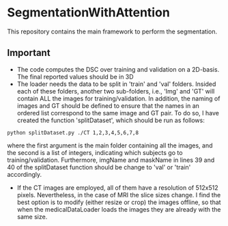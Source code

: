 # SegmentationWithAttention
This repository contains the main framework to perform the segmentation.

## Important

- The code computes the DSC over training and validation on a 2D-basis. The final reported values should be in 3D
- The loader needs the data to be split in 'train' and 'val' folders. Insided each of these folders, another two sub-folders, i.e., 'Img' and 'GT' will contain ALL the images for training/validation. In addition, the naming of images and GT should be defined to ensure that the names in an ordered list correspond to the same image and GT pair. To do so, I have created the function 'splitDataset', which should be run as follows:

```
python splitDataset.py ./CT 1,2,3,4,5,6,7,8  
```

where the first argument is the main folder containing all the images, and the second is a list of integers, indicating which subjects go to training/validation. Furthermore, imgName and maskName in lines 39 and 40 of the splitDataset function should be change to 'val' or 'train' accordingly.
- If the CT images are employed, all of them have a resolution of 512x512 pixels. Nevertheless, in the case of MRI the slice sizes change. I find the best option is to modify (either resize or crop) the images offline, so that when the medicalDataLoader loads the images they are already with the same size.
